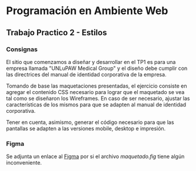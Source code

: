 # Programación en Ambiente Web

## Trabajo Practico 2 - Estilos

### Consignas

El sitio que comenzamos a diseñar y desarrollar en el TP1 es para una empresa llamada "UNLuPAW Medical Group" y el diseño debe cumplir con las directrices del manual de identidad corporativa de la empresa.

Tomando de base las maquetaciones presentadas, el ejercicio consiste en agregar el contenido CSS necesario para lograr que el maquetado se vea tal como se diseñaron los Wireframes. En caso de ser necesario, ajustar las características de los mismos para que se adapten al manual de identidad corporativa.

Tener en cuenta, asimismo, generar el código necesario para que las pantallas se adapten a las versiones mobile, desktop e impresión.

### Figma

Se adjunta un enlace al [Figma][1] por si el archivo *maquetado.fig* tiene algún inconveniente.

[1]:https://www.figma.com/file/c4T819mUq76Yhqvk7Ywynh/Untitled?node-id=0%3A1







